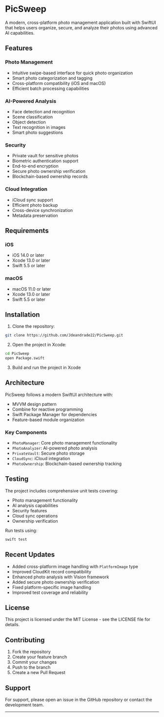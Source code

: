 # PicSweep

A modern, cross-platform photo management application built with SwiftUI that helps users organize, secure, and analyze their photos using advanced AI capabilities.

## Features

### Photo Management
- Intuitive swipe-based interface for quick photo organization
- Smart photo categorization and tagging
- Cross-platform compatibility (iOS and macOS)
- Efficient batch processing capabilities

### AI-Powered Analysis
- Face detection and recognition
- Scene classification
- Object detection
- Text recognition in images
- Smart photo suggestions

### Security
- Private vault for sensitive photos
- Biometric authentication support
- End-to-end encryption
- Secure photo ownership verification
- Blockchain-based ownership records

### Cloud Integration
- iCloud sync support
- Efficient photo backup
- Cross-device synchronization
- Metadata preservation

## Requirements

### iOS
- iOS 14.0 or later
- Xcode 13.0 or later
- Swift 5.5 or later

### macOS
- macOS 11.0 or later
- Xcode 13.0 or later
- Swift 5.5 or later

## Installation

1. Clone the repository:
```bash
git clone https://github.com/Jdeandrade22/PicSweep.git
```

2. Open the project in Xcode:
```bash
cd PicSweep
open Package.swift
```

3. Build and run the project in Xcode

## Architecture

PicSweep follows a modern SwiftUI architecture with:
- MVVM design pattern
- Combine for reactive programming
- Swift Package Manager for dependencies
- Feature-based module organization

### Key Components
- `PhotoManager`: Core photo management functionality
- `PhotoAnalyzer`: AI-powered photo analysis
- `PrivateVault`: Secure photo storage
- `CloudSync`: iCloud integration
- `PhotoOwnership`: Blockchain-based ownership tracking

## Testing

The project includes comprehensive unit tests covering:
- Photo management functionality
- AI analysis capabilities
- Security features
- Cloud sync operations
- Ownership verification

Run tests using:
```bash
swift test
```

## Recent Updates

- Added cross-platform image handling with `PlatformImage` type
- Improved CloudKit record compatibility
- Enhanced photo analysis with Vision framework
- Added secure photo ownership verification
- Fixed platform-specific image handling
- Improved test coverage and reliability

## License

This project is licensed under the MIT License - see the LICENSE file for details.

## Contributing

1. Fork the repository
2. Create your feature branch
3. Commit your changes
4. Push to the branch
5. Create a new Pull Request

## Support

For support, please open an issue in the GitHub repository or contact the development team.

---


